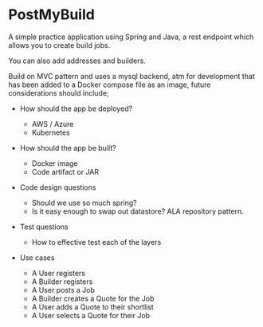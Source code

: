 # PostMyBuild 

A simple practice application using Spring and Java, a rest endpoint which allows you to create build jobs.

You can also add addresses and builders.

Build on MVC pattern and uses a mysql backend, atm for development that has been added to a Docker compose file as an image, future considerations should include;

* How should the app be deployed?
    * AWS / Azure
    * Kubernetes
    
* How should the app be built?
    * Docker image
    * Code artifact or JAR
    
* Code design questions
    * Should we use so much spring?
    * Is it easy enough to swap out datastore? ALA repository pattern.
    
* Test questions
    * How to effective test each of the layers

* Use cases
  * A User registers
  * A Builder registers
  * A User posts a Job
  * A Builder creates a Quote for the Job
  * A User adds a Quote to their shortlist
  * A User selects a Quote for their Job
